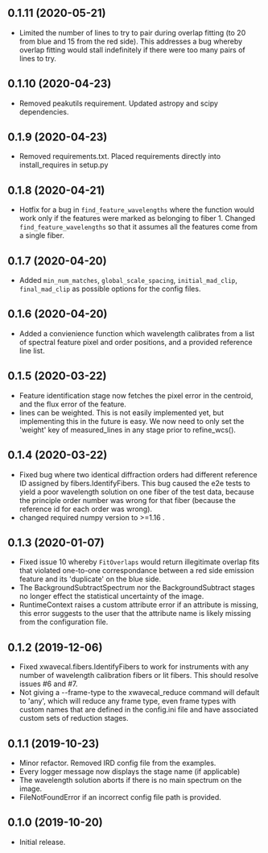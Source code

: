 0.1.11 (2020-05-21)
-------------------
- Limited the number of lines to try to pair during overlap fitting (to 20 from blue and 15 from the red side). This addresses a bug whereby overlap fitting would stall indefinitely if there were too many pairs of lines to try.

0.1.10 (2020-04-23)
-------------------
- Removed peakutils requirement. Updated astropy and scipy dependencies.

0.1.9 (2020-04-23)
-------------------
- Removed requirements.txt. Placed requirements directly into install_requires in setup.py

0.1.8 (2020-04-21)
-------------------
- Hotfix for a bug in ``find_feature_wavelengths`` where the function would work only 
if the features were marked as belonging to fiber 1. Changed ``find_feature_wavelengths``
so that it assumes all the features come from a single fiber.

0.1.7 (2020-04-20)
-------------------
- Added ``min_num_matches``, ``global_scale_spacing``, ``initial_mad_clip``, ``final_mad_clip``
as possible options for the config files.

0.1.6 (2020-04-20)
-------------------
- Added a convienience function which wavelength calibrates from a list
of spectral feature pixel and order positions, and a provided reference line list.

0.1.5 (2020-03-22)
-------------------
- Feature identification stage now fetches the pixel error in the centroid, and the flux error
of the feature.
- lines can be weighted. This is not easily implemented yet, but implementing this in the future is easy.
We now need to only set the 'weight' key of measured_lines in any stage prior to refine_wcs().

0.1.4 (2020-03-22)
-------------------
- Fixed bug where two identical diffraction orders had different reference ID assigned by fibers.IdentifyFibers. This 
bug caused the e2e tests to yield a poor wavelength solution on one fiber of the test data, because
the principle order number was wrong for that fiber (because the reference id for each order was wrong). 
- changed required numpy version to >=1.16 .

0.1.3 (2020-01-07)
-------------------
- Fixed issue 10 whereby `FitOverlaps` would return illegitimate overlap fits
that violated one-to-one correspondance between a red side emission feature and
its 'duplicate' on the blue side.
- The BackgroundSubtractSpectrum nor the BackgroundSubtract stages no longer effect the statistical uncertainty
of the image.
- RuntimeContext raises a custom attribute error if an attribute is missing, this
error suggests to the user that the attribute name is likely missing from the configuration
file.

0.1.2 (2019-12-06)
-------------------
- Fixed xwavecal.fibers.IdentifyFibers to work for instruments with any number
of wavelength calibration fibers or lit fibers. This should resolve issues #6 and #7.
- Not giving a --frame-type to the xwavecal_reduce command will default to 'any',
which will reduce any frame type, even frame types with custom names that are defined
in the config.ini file and have associated custom sets of reduction stages.

0.1.1 (2019-10-23)
-------------------
- Minor refactor. Removed IRD config file from the examples.
- Every logger message now displays the stage name (if applicable)
- The wavelength solution aborts if there is no main spectrum on the image.
- FileNotFoundError if an incorrect config file path is provided. 

0.1.0 (2019-10-20)
-------------------
- Initial release.

